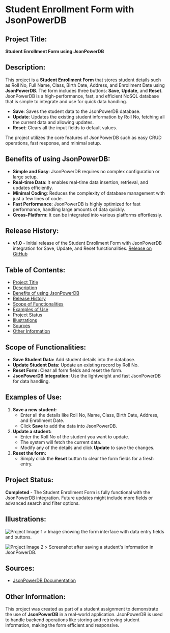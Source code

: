 <h1>Student Enrollment Form with JsonPowerDB</h1>

<h2>Project Title:</h2>
<p><strong>Student Enrollment Form using JsonPowerDB</strong></p>

<h2>Description:</h2>
<p>This project is a <strong>Student Enrollment Form</strong> that stores student details such as Roll No, Full Name, Class, Birth Date, Address, and Enrollment Date using <strong>JsonPowerDB</strong>. The form includes three buttons: <strong>Save</strong>, <strong>Update</strong>, and <strong>Reset</strong>. JsonPowerDB is a high-performance, fast, and efficient NoSQL database that is simple to integrate and use for quick data handling.</p>

<ul>
    <li><strong>Save</strong>: Saves the student data to the JsonPowerDB database.</li>
    <li><strong>Update</strong>: Updates the existing student information by Roll No, fetching all the current data and allowing updates.</li>
    <li><strong>Reset</strong>: Clears all the input fields to default values.</li>
</ul>

<p>The project utilizes the core features of JsonPowerDB such as easy CRUD operations, fast response, and minimal setup.</p>

<h2>Benefits of using JsonPowerDB:</h2>
<ul>
    <li><strong>Simple and Easy</strong>: JsonPowerDB requires no complex configuration or large setup.</li>
    <li><strong>Real-time Data</strong>: It enables real-time data insertion, retrieval, and updates efficiently.</li>
    <li><strong>Minimal Coding</strong>: Reduces the complexity of database management with just a few lines of code.</li>
    <li><strong>Fast Performance</strong>: JsonPowerDB is highly optimized for fast performance, handling large amounts of data quickly.</li>
    <li><strong>Cross-Platform</strong>: It can be integrated into various platforms effortlessly.</li>
</ul>

<h2>Release History:</h2>
<ul>
    <li><strong>v1.0</strong> - Initial release of the Student Enrollment Form with JsonPowerDB integration for Save, Update, and Reset functionalities.  
    <a href="#">Release on GitHub</a></li>
</ul>

<h2>Table of Contents:</h2>
<ul>
    <li><a href="#project-title">Project Title</a></li>
    <li><a href="#description">Description</a></li>
    <li><a href="#benefits-of-using-jsonpowerdb">Benefits of using JsonPowerDB</a></li>
    <li><a href="#release-history">Release History</a></li>
    <li><a href="#scope-of-functionalities">Scope of Functionalities</a></li>
    <li><a href="#examples-of-use">Examples of Use</a></li>
    <li><a href="#project-status">Project Status</a></li>
    <li><a href="#illustrations">Illustrations</a></li>
    <li><a href="#sources">Sources</a></li>
    <li><a href="#other-information">Other Information</a></li>
</ul>

<h2 id="scope-of-functionalities">Scope of Functionalities:</h2>
<ul>
    <li><strong>Save Student Data:</strong> Add student details into the database.</li>
    <li><strong>Update Student Data:</strong> Update an existing record by Roll No.</li>
    <li><strong>Reset Form:</strong> Clear all form fields and reset the form.</li>
    <li><strong>JsonPowerDB Integration:</strong> Use the lightweight and fast JsonPowerDB for data handling.</li>
</ul>

<h2 id="examples-of-use">Examples of Use:</h2>
<ol>
    <li><strong>Save a new student:</strong>
        <ul>
            <li>Enter all the details like Roll No, Name, Class, Birth Date, Address, and Enrollment Date.</li>
            <li>Click <strong>Save</strong> to add the data into JsonPowerDB.</li>
        </ul>
    </li>
    <li><strong>Update a student:</strong>
        <ul>
            <li>Enter the Roll No of the student you want to update.</li>
            <li>The system will fetch the current data.</li>
            <li>Modify any of the details and click <strong>Update</strong> to save the changes.</li>
        </ul>
    </li>
    <li><strong>Reset the form:</strong>
        <ul>
            <li>Simply click the <strong>Reset</strong> button to clear the form fields for a fresh entry.</li>
        </ul>
    </li>
</ol>

<h2 id="project-status">Project Status:</h2>
<p><strong>Completed</strong> - The Student Enrollment Form is fully functional with the JsonPowerDB integration. Future updates might include more fields or advanced search and filter options.</p>

<h2 id="illustrations">Illustrations:</h2>
<p><img src="#" alt="Project Image 1">  
> Image showing the form interface with data entry fields and buttons.</p>

<p><img src="https://drive.google.com/file/d/1hVxx1WBT8WtNDHe4wzejPaE3LKDHaAMz/view?usp=sharing" alt="Project Image 2">  
> Screenshot after saving a student's information in JsonPowerDB.</p>

<h2 id="sources">Sources:</h2>
<ul>
    <li><a href="https://login2explore.com/jpdb/docs.html">JsonPowerDB Documentation</a></li>
</ul>

<h2 id="other-information">Other Information:</h2>
<p>This project was created as part of a student assignment to demonstrate the use of <strong>JsonPowerDB</strong> in a real-world application. JsonPowerDB is used to handle backend operations like storing and retrieving student information, making the form efficient and responsive.</p>
